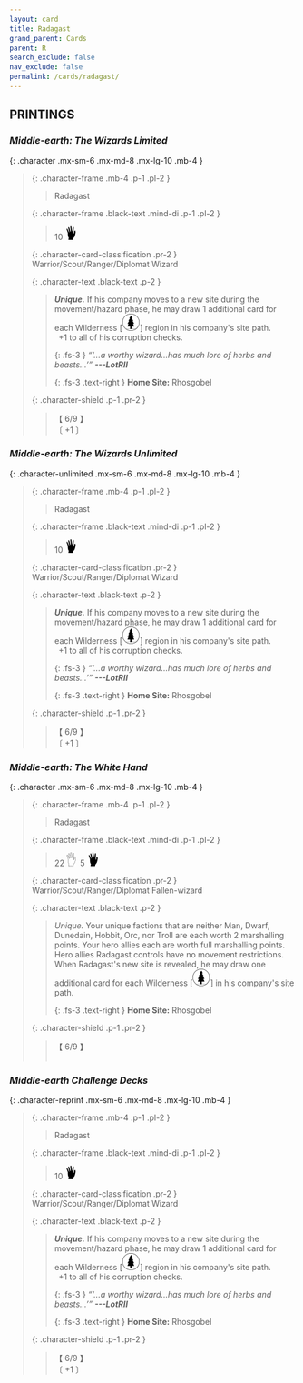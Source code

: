 ```yaml
---
layout: card
title: Radagast
grand_parent: Cards
parent: R
search_exclude: false
nav_exclude: false
permalink: /cards/radagast/
---
```


## PRINTINGS


### _Middle-earth: The Wizards Limited_

{: .character .mx-sm-6 .mx-md-8 .mx-lg-10 .mb-4 }
> {: .character-frame .mb-4 .p-1 .pl-2 }
> > <div class="card-mp"></div>
> > <div class="character-card-name">Radagast</div>
>
> {: .character-frame .black-text .mind-di .p-1 .pl-2 }
> > 10 ![](/assets/images/di.svg)
>
> {: .character-card-classification .pr-2 }
> Warrior/Scout/Ranger/Diplomat Wizard
>
> {: .character-text .black-text .p-2 }
> > _**Unique.**_ If his company moves to a new site during the movement/hazard phase, he may draw 1 additional card for each Wilderness \[![](/assets/images/wilderness.svg)] region in his company's site path. <br>&ensp;+1 to all of his corruption checks. 
> > 
> > {: .fs-3 } 
> > _“‘...a worthy wizard...has much lore of herbs and beasts...’”_ ***---&#65279;LotRII***  
> > 
> > {: .fs-3 .text-right } 
> > **Home Site:** Rhosgobel 
>
> {: .character-shield .p-1 .pr-2 }
> > <div class="card-shield">【 6/9 】</div>
> > <div class="card-corruption">〔 +1 〕</div>

### _Middle-earth: The Wizards Unlimited_

{: .character-unlimited .mx-sm-6 .mx-md-8 .mx-lg-10 .mb-4 }
> {: .character-frame .mb-4 .p-1 .pl-2 }
> > <div class="card-mp"></div>
> > <div class="character-card-name">Radagast</div>
>
> {: .character-frame .black-text .mind-di .p-1 .pl-2 }
> > 10 ![](/assets/images/di.svg)
>
> {: .character-card-classification .pr-2 }
> Warrior/Scout/Ranger/Diplomat Wizard
>
> {: .character-text .black-text .p-2 }
> > _**Unique.**_ If his company moves to a new site during the movement/hazard phase, he may draw 1 additional card for each Wilderness \[![](/assets/images/wilderness.svg)] region in his company's site path. <br>&ensp;+1 to all of his corruption checks. 
> > 
> > {: .fs-3 } 
> > _“‘...a worthy wizard...has much lore of herbs and beasts...’”_ ***---&#65279;LotRII***  
> > 
> > {: .fs-3 .text-right } 
> > **Home Site:** Rhosgobel 
>
> {: .character-shield .p-1 .pr-2 }
> > <div class="card-shield">【 6/9 】</div>
> > <div class="card-corruption">〔 +1 〕</div>

### _Middle-earth: The White Hand_

{: .character .mx-sm-6 .mx-md-8 .mx-lg-10 .mb-4 }
> {: .character-frame .mb-4 .p-1 .pl-2 }
> > <div class="card-mp"></div>
> > <div class="character-card-name">Radagast</div>
>
> {: .character-frame .black-text .mind-di .p-1 .pl-2 }
> > 22 ![](/assets/images/gi.svg)&ensp;5 ![](/assets/images/di.svg)
>
> {: .character-card-classification .pr-2 }
> Warrior/Scout/Ranger/Diplomat Fallen-wizard
>
> {: .character-text .black-text .p-2 }
> > _Unique._ Your unique factions that are neither Man, Dwarf, Dunedain, Hobbit, Orc, nor Troll are each worth 2 marshalling points. Your hero allies each are worth full marshalling points. Hero allies Radagast controls have no movement restrictions. When Radagast's new site is revealed, he may draw one additional card for each Wilderness \[![](/assets/images/wilderness.svg)] in his company's site path.   
> > 
> > {: .fs-3 .text-right } 
> > **Home Site:** Rhosgobel 
>
> {: .character-shield .p-1 .pr-2 }
> > <div class="card-shield">【 6/9 】</div>
> > <div class="card-corruption">&nbsp;</div>

### _Middle-earth Challenge Decks_

{: .character-reprint .mx-sm-6 .mx-md-8 .mx-lg-10 .mb-4 }
> {: .character-frame .mb-4 .p-1 .pl-2 }
> > <div class="card-mp"></div>
> > <div class="character-card-name">Radagast</div>
>
> {: .character-frame .black-text .mind-di .p-1 .pl-2 }
> > 10 ![](/assets/images/di.svg)
>
> {: .character-card-classification .pr-2 }
> Warrior/Scout/Ranger/Diplomat Wizard
>
> {: .character-text .black-text .p-2 }
> > _**Unique.**_ If his company moves to a new site during the movement/hazard phase, he may draw 1 additional card for each Wilderness \[![](/assets/images/wilderness.svg)] region in his company's site path. <br>&ensp;+1 to all of his corruption checks. 
> > 
> > {: .fs-3 } 
> > _“‘...a worthy wizard...has much lore of herbs and beasts...’”_ ***---&#65279;LotRII***  
> > 
> > {: .fs-3 .text-right } 
> > **Home Site:** Rhosgobel 
>
> {: .character-shield .p-1 .pr-2 }
> > <div class="card-shield">【 6/9 】</div>
> > <div class="card-corruption">〔 +1 〕</div>
